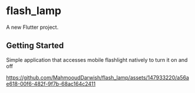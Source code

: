 # flash_lamp

A new Flutter project.

## Getting Started


Simple application that accesses mobile flashlight natively to turn it on and off


https://github.com/MahmooudDarwish/flash_lamp/assets/147933220/a56ae618-00f6-482f-9f7b-68ac164c2411

